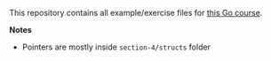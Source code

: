 This repository contains all example/exercise files for [this Go course](https://www.udemy.com/go-the-complete-developers-guide/).

**Notes**

- Pointers are mostly inside `section-4/structs` folder

